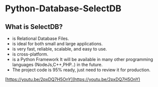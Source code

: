 #    Python-Database-SelectDB
## What is SelectDB? 
- is Relational Database Files.
- is ideal for both small and large applications. 
- is very fast, reliable, scalable, and easy to use. 
- is cross-platform. 
- is a Python Framework It will be available in many other programming languages (NodeJs,C++,PHP..) in the future.
- The project code is 95% ready, just need to review it for production.

[https://youtu.be/2pxDQ7H5OnY](https://youtu.be/2pxDQ7H5OnY)
